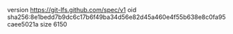 version https://git-lfs.github.com/spec/v1
oid sha256:8e1bedd7b9dc6c17b6f49ba34d56e82d45a460e4f55b638e8c0fa95caee5021a
size 6150
